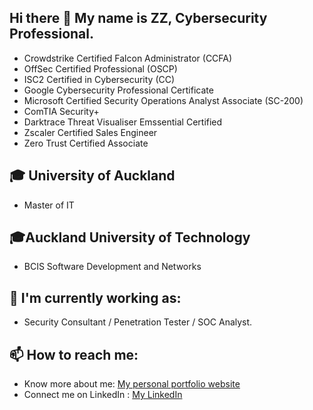 ## Hi there 👋 My name is ZZ, Cybersecurity Professional.
- Crowdstrike Certified Falcon Administrator (CCFA)
- OffSec Certified Professional (OSCP)
- ISC2 Certified in Cybersecurity (CC)
- Google Cybersecurity Professional Certificate
- Microsoft Certified Security Operations Analyst Associate (SC-200)
- ComTIA Security+
- Darktrace Threat Visualiser Emssential Certified
- Zscaler Certified Sales Engineer
- Zero Trust Certified Associate

## 🎓 University of Auckland
- Master of IT
## 🎓Auckland University of Technology
- BCIS Software Development and Networks

## 🌱 I'm currently working as:
- Security Consultant / Penetration Tester / SOC Analyst.

## 📫 How to reach me:
- Know more about me: [My personal portfolio website](https://vegepizza.github.io/)
- Connect me on LinkedIn : [My LinkedIn](https://www.linkedin.com/in/zac-zhi)
